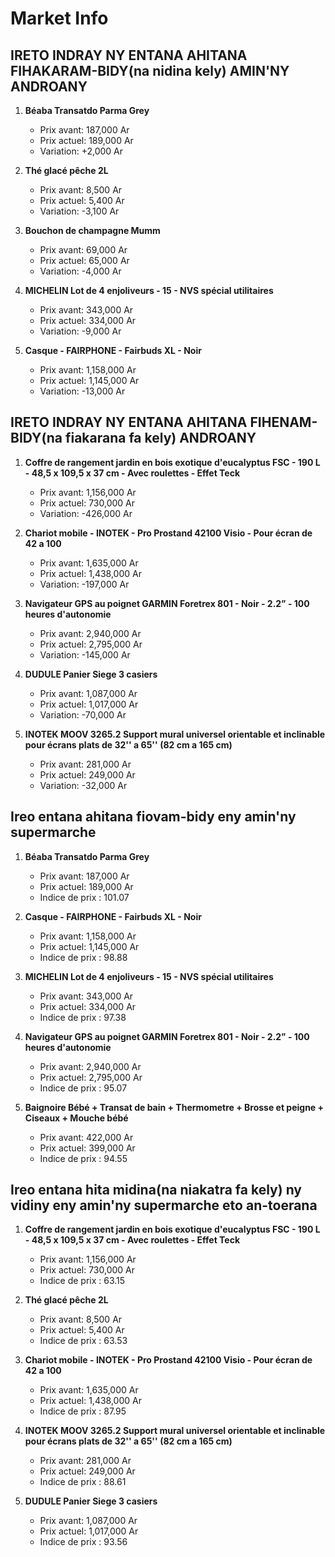 # Market Info

## IRETO INDRAY NY ENTANA AHITANA FIHAKARAM-BIDY(na nidina kely) AMIN'NY ANDROANY

1. **Béaba Transatdo Parma Grey**
   - Prix avant: 187,000 Ar
   - Prix actuel: 189,000 Ar
   - Variation: +2,000 Ar

2. **Thé glacé pêche 2L**
   - Prix avant: 8,500 Ar
   - Prix actuel: 5,400 Ar
   - Variation: -3,100 Ar

3. **Bouchon de champagne Mumm**
   - Prix avant: 69,000 Ar
   - Prix actuel: 65,000 Ar
   - Variation: -4,000 Ar

4. **MICHELIN Lot de 4 enjoliveurs - 15 - NVS spécial utilitaires**
   - Prix avant: 343,000 Ar
   - Prix actuel: 334,000 Ar
   - Variation: -9,000 Ar

5. **Casque - FAIRPHONE - Fairbuds XL - Noir**
   - Prix avant: 1,158,000 Ar
   - Prix actuel: 1,145,000 Ar
   - Variation: -13,000 Ar

## IRETO INDRAY NY ENTANA AHITANA FIHENAM-BIDY(na fiakarana fa kely) ANDROANY

1. **Coffre de rangement jardin en bois exotique d'eucalyptus FSC - 190 L - 48,5 x 109,5 x 37 cm - Avec roulettes - Effet Teck**
   - Prix avant: 1,156,000 Ar
   - Prix actuel: 730,000 Ar
   - Variation: -426,000 Ar

2. **Chariot mobile - INOTEK - Pro Prostand 42100 Visio - Pour écran de 42 a 100**
   - Prix avant: 1,635,000 Ar
   - Prix actuel: 1,438,000 Ar
   - Variation: -197,000 Ar

3. **Navigateur GPS au poignet GARMIN Foretrex 801 - Noir - 2.2” - 100 heures d'autonomie**
   - Prix avant: 2,940,000 Ar
   - Prix actuel: 2,795,000 Ar
   - Variation: -145,000 Ar

4. **DUDULE Panier Siege 3 casiers**
   - Prix avant: 1,087,000 Ar
   - Prix actuel: 1,017,000 Ar
   - Variation: -70,000 Ar

5. **INOTEK MOOV 3265.2 Support mural universel orientable et inclinable pour écrans plats de 32'' a 65'' (82 cm a 165 cm)**
   - Prix avant: 281,000 Ar
   - Prix actuel: 249,000 Ar
   - Variation: -32,000 Ar

## Ireo entana ahitana fiovam-bidy eny amin'ny supermarche

1. **Béaba Transatdo Parma Grey**
   - Prix avant: 187,000 Ar
   - Prix actuel: 189,000 Ar
   - Indice de prix : 101.07

2. **Casque - FAIRPHONE - Fairbuds XL - Noir**
   - Prix avant: 1,158,000 Ar
   - Prix actuel: 1,145,000 Ar
   - Indice de prix : 98.88

3. **MICHELIN Lot de 4 enjoliveurs - 15 - NVS spécial utilitaires**
   - Prix avant: 343,000 Ar
   - Prix actuel: 334,000 Ar
   - Indice de prix : 97.38

4. **Navigateur GPS au poignet GARMIN Foretrex 801 - Noir - 2.2” - 100 heures d'autonomie**
   - Prix avant: 2,940,000 Ar
   - Prix actuel: 2,795,000 Ar
   - Indice de prix : 95.07

5. **Baignoire Bébé + Transat de bain + Thermometre + Brosse et peigne + Ciseaux + Mouche bébé**
   - Prix avant: 422,000 Ar
   - Prix actuel: 399,000 Ar
   - Indice de prix : 94.55

## Ireo entana hita midina(na niakatra fa kely) ny vidiny eny amin'ny supermarche eto an-toerana

1. **Coffre de rangement jardin en bois exotique d'eucalyptus FSC - 190 L - 48,5 x 109,5 x 37 cm - Avec roulettes - Effet Teck**
   - Prix avant: 1,156,000 Ar
   - Prix actuel: 730,000 Ar
   - Indice de prix : 63.15

2. **Thé glacé pêche 2L**
   - Prix avant: 8,500 Ar
   - Prix actuel: 5,400 Ar
   - Indice de prix : 63.53

3. **Chariot mobile - INOTEK - Pro Prostand 42100 Visio - Pour écran de 42 a 100**
   - Prix avant: 1,635,000 Ar
   - Prix actuel: 1,438,000 Ar
   - Indice de prix : 87.95

4. **INOTEK MOOV 3265.2 Support mural universel orientable et inclinable pour écrans plats de 32'' a 65'' (82 cm a 165 cm)**
   - Prix avant: 281,000 Ar
   - Prix actuel: 249,000 Ar
   - Indice de prix : 88.61

5. **DUDULE Panier Siege 3 casiers**
   - Prix avant: 1,087,000 Ar
   - Prix actuel: 1,017,000 Ar
   - Indice de prix : 93.56

